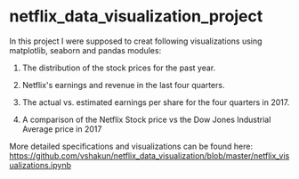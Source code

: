 # netflix_data_visualization_project

In this project I were supposed to creat following visualizations using matplotlib, seaborn and pandas modules:

1. The distribution of the stock prices for the past year.

2. Netflix's earnings and revenue in the last four quarters.

3. The actual vs. estimated earnings per share for the four quarters in 2017.

4. A comparison of the Netflix Stock price vs the Dow Jones Industrial Average price in 2017

More detailed specifications and visualizations can be found here: https://github.com/vshakun/netflix_data_visualization/blob/master/netflix_visualizations.ipynb

